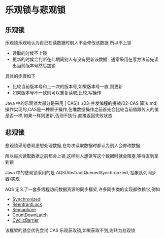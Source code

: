 # 乐观锁与悲观锁

## 乐观锁

乐观锁乐观地认为自己在读数据时别人不会修改该数据,所以不上锁

- 读取的时候不上锁
- 更新的时候会判断在此期间别人有没有更新该数据 , 通常采用在写方法前先读出当前版本号然后加锁

具体的步骤如下

- 比较当前版本号和上一次的版本号,如果版本号一直,则更新
- 如果版本号不一致则可以重复读取,比较,写操作

Java 中的乐观锁大部分是采用 [ CAS](../03-并发编程的挑战/02-CAS 算法.md)  操作实现的,CAS是一种原子操作,在堆数据操作之前首先会比较当前值跟传入的值是否一样,如果一样则更新,否则不执行,直接返回失败状态 

## 悲观锁

悲观锁采用悲观思想处理数据,在每次读取数据时都认为别人会修改数据

所以每次读取数据之前都会上锁,这样别人想读写这个数据时就会阻塞,等待直到拿到锁

Java 中的悲观锁采用的是 AQS(AbstractQueuedSynchronzied, 抽象队列同步器)实现

AQS 定义了一套多线程访问数据资源的同步框架,许多同步类的实现都依赖它,例如

-  [Synchronized](../04-Java并发机制的底层实现原理/02-synchronized的实现原理与应用.md) 
-  [ReentrantLock](06-ReentrantLock.md) 
-  [Semaphore](../10-Java中的并发工具类/03-信号量-Semaphore.md) 
-  [CountDownLatch](../10-Java中的并发工具类/01-CountDownLatch.md)  
- [CyclicBarrier](../10-Java中的并发工具类/02-同步屏障-CyclicBarrier.md) 

该框架的锁会优先尝试 CAS 乐观获取锁,如果获取不到,则转为悲观锁